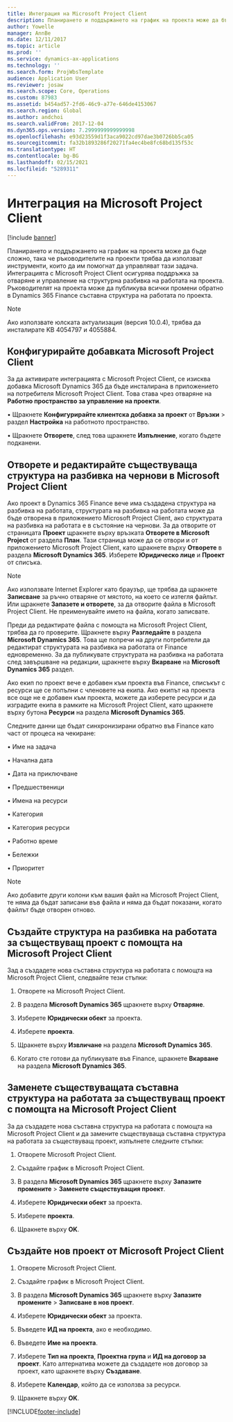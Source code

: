 ```yaml
---
title: Интеграция на Microsoft Project Client
description: Планирането и поддържането на график на проекта може да бъде сложно, така че ръководителите на проекти трябва да използват инструменти, които да им помогнат да управляват тази задача. Интеграцията с Microsoft Project Client осигурява поддръжка за отваряне и управление на структурна разбивка на работата на проекта.
author: Yowelle
manager: AnnBe
ms.date: 12/11/2017
ms.topic: article
ms.prod: ''
ms.service: dynamics-ax-applications
ms.technology: ''
ms.search.form: ProjWbsTemplate
audience: Application User
ms.reviewer: josaw
ms.search.scope: Core, Operations
ms.custom: 87983
ms.assetid: b454ad57-2fd6-46c9-a77e-646de4153067
ms.search.region: Global
ms.author: andchoi
ms.search.validFrom: 2017-12-04
ms.dyn365.ops.version: 7.2999999999999998
ms.openlocfilehash: e93d23559d1f3aca9022cd97dae3b0726bb5ca05
ms.sourcegitcommit: fa32b1893286f20271fa4ec4be8fc68bd135f53c
ms.translationtype: HT
ms.contentlocale: bg-BG
ms.lasthandoff: 02/15/2021
ms.locfileid: "5289311"
---
```

# <a name="microsoft-project-client-integration"></a>Интеграция на Microsoft Project Client

[!include [banner](../includes/banner.md)]

Планирането и поддържането на график на проекта може да бъде сложно, така че ръководителите на проекти трябва да използват инструменти, които да им помогнат да управляват тази задача. Интеграцията с Microsoft Project Client осигурява поддръжка за отваряне и управление на структурна разбивка на работата на проекта. Ръководителят на проекта може да публикува всички промени обратно в Dynamics 365 Finance съставна структура на работата по проекта.

> [!NOTE]
> Ако използвате юлската актуализация (версия 10.0.4), трябва да инсталирате KB 4054797 и 4055884.

## <a name="configure-the-microsoft-project-client-add-in"></a>Конфигурирайте добавката Microsoft Project Client
За да активирате интеграцията с Microsoft Project Client, се изисква добавка Microsoft Dynamics 365 да бъде инсталирана в приложението на потребителя Microsoft Project Client. Това става чрез отваряне на **Работно пространство за управление на проекти**.

• Щракнете **Конфигурирайте клиентска добавка за проект** от **Връзки** > раздел **Настройка** на работното пространство.

• Щракнете **Отворете**, след това щракнете **Изпълнение**, когато бъдете подканени.

## <a name="open-and-edit-an-existing-draft-work-breakdown-structure-in-microsoft-project-client"></a>Отворете и редактирайте съществуваща структура на разбивка на чернови в Microsoft Project Client
Ако проект в Dynamics 365 Finance вече има създадена структура на разбивка на работата, структурата на разбивка на работата може да бъде отворена в приложението Microsoft Project Client, ако структурата на разбивка на работата е в състояние на чернови. За да отворите от страницата **Проект** щракнете върху връзката **Отворете в Microsoft Project** от раздела **План**. Тази страница може да се отвори и от приложението Microsoft Project Client, като щракнете върху **Отворете** в раздела **Microsoft Dynamics 365**. Изберете **Юридическо лице** и **Проект** от списъка.

> [!NOTE]
> Ако използвате Internet Explorer като браузър, ще трябва да щракнете **Записване** за ръчно отваряне от мястото, на което се изтегля файлът. Или щракнете **Запазете и отворете**, за да отворите файла в Microsoft Project Client. Не преименувайте името на файла, когато записвате.

Преди да редактирате файла с помощта на Microsoft Project Client, трябва да го проверите. Щракнете върху **Разгледайте** в раздела **Microsoft Dynamics 365**. Това ще попречи на други потребители да редактират структурата на разбивка на работата от Finance едновременно. За да публикувате структурата на разбивка на работата след завършване на редакции, щракнете върху **Вкарване** на **Microsoft Dynamics 365** раздел.

Ако екип по проект вече е добавен към проекта във Finance, списъкът с ресурси ще се попълни с членовете на екипа. Ако екипът на проекта все още не е добавен към проекта, можете да изберете ресурси и да изградите екипа в рамките на Microsoft Project Client, като щракнете върху бутона **Ресурси** на раздела **Microsoft Dynamics 365**. 

Следните данни ще бъдат синхронизирани обратно във Finance като част от процеса на чекиране:

•   Име на задача

•   Начална дата

•   Дата на приключване

•   Предшественици

•   Имена на ресурси

•   Категория

•   Категория ресурси

•   Работно време

•   Бележки

•   Приоритет

> [!NOTE]
> Ако добавите други колони към вашия файл на Microsoft Project Client, те няма да бъдат записани във файла и няма да бъдат показани, когато файлът бъде отворен отново.

## <a name="create-the-work-breakdown-structure-for-an-existing-project-using-microsoft-project-client"></a>Създайте структура на разбивка на работата за съществуващ проект с помощта на Microsoft Project Client
Зад а създадете нова съставна структура на работата с помощта на Microsoft Project Client, следвайте тези стъпки:


1.  Отворете на Microsoft Project Client.

2.  В раздела **Microsoft Dynamics 365** щракнете върху **Отваряне**.

3.  Изберете **Юридически обект** за проекта.

4.  Изберете **проекта**.

5.  Щракнете върху **Извличане** на раздела **Microsoft Dynamics 365**.

6.  Когато сте готови да публикувате във Finance, щракнете **Вкарване** на раздела **Microsoft Dynamics 365**.

## <a name="replace-the-existing-work-breakdown-structure-for-an-existing-project-using-microsoft-project-client"></a>Заменете съществуващата съставна структура на работата за съществуващ проект с помощта на Microsoft Project Client
За да създадете нова съставна структура на работата с помощта на Microsoft Project Client и да замените съществуваща съставна структура на работата за съществуващ проект, изпълнете следните стъпки:

1.  Отворете Microsoft Project Client.

2.  Създайте график в Microsoft Project Client.

3.  В раздела **Microsoft Dynamics 365** щракнете върху **Запазите промените** > **Заменете съществуващия проект**.

4.  Изберете **Юридически обект** за проекта.

5.  Изберете **проекта**.

6.  Щракнете върху **OK**.

## <a name="create-a-new-project-from-within-microsoft-project-client"></a>Създайте нов проект от Microsoft Project Client


1.  Отворете Microsoft Project Client.

2.  Създайте график в Microsoft Project Client.

3.  В раздела **Microsoft Dynamics 365** щракнете върху **Запазите промените** > **Записване в нов проект**.

4.  Изберете **Юридически обект** за проекта.

5.  Въведете **ИД на проекта**, ако е необходимо.

6.  Въведете **Име на проекта**.

7.  Изберете **Тип на проекта**, **Проектна група** и **ИД на договор за проект**. Като алтернатива можете да създадете нов договор за проект, като щракнете върху **Създаване**.

8.  Изберете **Календар**, който да се използва за ресурси.

11. Щракнете върху **OK**.


[!INCLUDE[footer-include](../includes/footer-banner.md)]